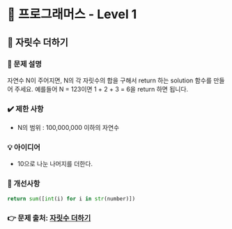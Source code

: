 # 🔔 프로그래머스 - Level 1
## 📑 자릿수 더하기
### 📌 문제 설명
자연수 N이 주어지면, N의 각 자릿수의 합을 구해서 return 하는 solution 함수를 만들어 주세요.
예를들어 N = 123이면 1 + 2 + 3 = 6을 return 하면 됩니다.

### ✔️ 제한 사항
- N의 범위 : 100,000,000 이하의 자연수


### 💡 아이디어
- 10으로 나눈 나머지를 더한다.


### 💬 개선사항
 ```python 
 return sum([int(i) for i in str(number)])
 ```

### 👉 문제 출처: [자릿수 더하기](https://programmers.co.kr/learn/courses/30/lessons/12931)


